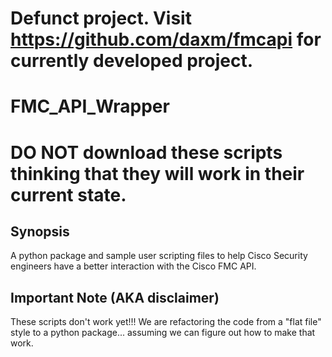 #  Defunct project.  Visit https://github.com/daxm/fmcapi for currently developed project.

# FMC_API_Wrapper
# DO NOT download these scripts thinking that they will work in their current state.

## Synopsis
A python package and sample user scripting files to help Cisco Security engineers have a better interaction with the Cisco FMC API.

## Important Note (AKA disclaimer)
These scripts don't work yet!!!  We are refactoring the code from a "flat file" style to a python package... assuming we can figure out how to make that work.

